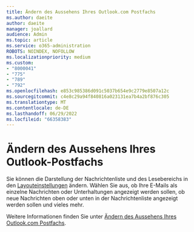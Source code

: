 ```yaml
---
title: Ändern des Aussehens Ihres Outlook.com Postfachs
ms.author: daeite
author: daeite
manager: joallard
audience: Admin
ms.topic: article
ms.service: o365-administration
ROBOTS: NOINDEX, NOFOLLOW
ms.localizationpriority: medium
ms.custom:
- "8000041"
- "775"
- "789"
- "792"
ms.openlocfilehash: e853c985386d091c5037b654e9c2779e8507a12c
ms.sourcegitcommit: c4e8c29a94f840816a023131ea7b4a2bf876c305
ms.translationtype: MT
ms.contentlocale: de-DE
ms.lasthandoff: 06/29/2022
ms.locfileid: "66358383"
---
```

# <a name="change-the-look-of-your-outlook-mailbox"></a>Ändern des Aussehens Ihres Outlook-Postfachs

Sie können die Darstellung der Nachrichtenliste und des Lesebereichs in den [Layouteinstellungen](https://outlook.live.com/mail/options/mail/layout) ändern. Wählen Sie aus, ob Ihre E-Mails als einzelne Nachrichten oder Unterhaltungen angezeigt werden sollen, ob neue Nachrichten oben oder unten in der Nachrichtenliste angezeigt werden sollen und vieles mehr.
  
Weitere Informationen finden Sie unter [Ändern des Aussehens Ihres Outlook.com Postfachs](https://support.office.com/article/b41c2ecb-f23c-42b3-b7f8-659646d5e58c?wt.mc_id=Office_Outlook_com_Alchemy).
